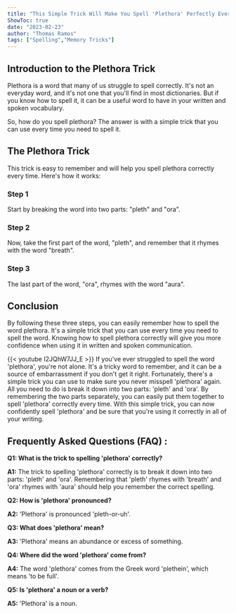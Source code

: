 ```yaml
---
title: "This Simple Trick Will Make You Spell 'Plethora' Perfectly Every Time!"
ShowToc: true 
date: "2023-02-23"
author: "Thomas Ramos" 
tags: ["Spelling","Memory Tricks"]
---
```

## Introduction to the Plethora Trick

Plethora is a word that many of us struggle to spell correctly. It's not an everyday word, and it's not one that you'll find in most dictionaries. But if you know how to spell it, it can be a useful word to have in your written and spoken vocabulary.

So, how do you spell plethora? The answer is with a simple trick that you can use every time you need to spell it.

## The Plethora Trick

This trick is easy to remember and will help you spell plethora correctly every time. Here's how it works:

### Step 1

Start by breaking the word into two parts: "pleth" and "ora".

### Step 2

Now, take the first part of the word, "pleth", and remember that it rhymes with the word "breath".

### Step 3

The last part of the word, "ora", rhymes with the word "aura".

## Conclusion

By following these three steps, you can easily remember how to spell the word plethora. It's a simple trick that you can use every time you need to spell the word. Knowing how to spell plethora correctly will give you more confidence when using it in written and spoken communication.

{{< youtube I2JQhW7JJ_E >}} 
If you've ever struggled to spell the word 'plethora', you're not alone. It's a tricky word to remember, and it can be a source of embarrassment if you don't get it right. Fortunately, there's a simple trick you can use to make sure you never misspell 'plethora' again. All you need to do is break it down into two parts: 'pleth' and 'ora'. By remembering the two parts separately, you can easily put them together to spell 'plethora' correctly every time. With this simple trick, you can now confidently spell 'plethora' and be sure that you're using it correctly in all of your writing.

## Frequently Asked Questions (FAQ) :
**Q1: What is the trick to spelling 'plethora' correctly?**

**A1:** The trick to spelling 'plethora' correctly is to break it down into two parts: 'pleth' and 'ora'. Remembering that 'pleth' rhymes with 'breath' and 'ora' rhymes with 'aura' should help you remember the correct spelling.

**Q2: How is 'plethora' pronounced?**

**A2:** 'Plethora' is pronounced 'pleth-or-uh'.

**Q3: What does 'plethora' mean?**

**A3:** 'Plethora' means an abundance or excess of something.

**Q4: Where did the word 'plethora' come from?**

**A4:** The word 'plethora' comes from the Greek word 'plethein', which means 'to be full'.

**Q5: Is 'plethora' a noun or a verb?**

**A5:** 'Plethora' is a noun.





